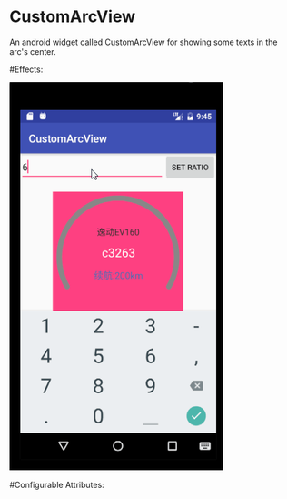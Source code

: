 # CustomArcView
An android widget called CustomArcView for showing some texts in the arc's center.

#Effects:

   ![image](https://github.com/yuyuyu123/CustomArcView/blob/master/screenshot.gif)
   
#Configurable Attributes:
    <declare-styleable name="CustomArcView">
    <attr name="arcInsideColor" format="color"/>
    <attr name="arcOutSideColor" format="color"/>
    <attr name="arcInsideStroke" format="dimension"/>
    <attr name="arcOutSideStroke" format="dimension"/>
    <attr name="radius" format="dimension"/>
    <attr name="sleepTime" format="integer"/>
    <attr name="ratio" format="float"/>
    <attr name="txtTop" format="string"/>
    <attr name="txtTopSize" format="dimension"/>
    <attr name="txtTopColor" format="color"/>
    <attr name="txtCenter" format="string"/>
    <attr name="txtCenterSize" format="dimension"/>
    <attr name="txtCenterColor" format="color"/>
    <attr name="txtBottom" format="string"/>
    <attr name="txtBottomSize" format="dimension"/>
    <attr name="txtBottomColor" format="color"/>
  </declare-styleable>

